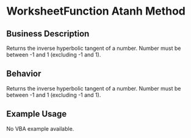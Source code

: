 # WorksheetFunction Atanh Method

## Business Description
Returns the inverse hyperbolic tangent of a number. Number must be between -1 and 1 (excluding -1 and 1).

## Behavior
Returns the inverse hyperbolic tangent of a number. Number must be between -1 and 1 (excluding -1 and 1).

## Example Usage
No VBA example available.